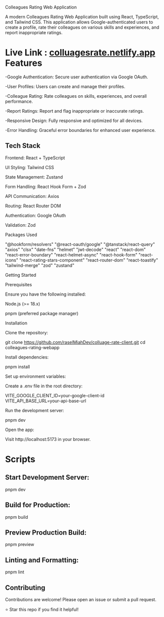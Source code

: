 Colleagues Rating Web Application

A modern Colleagues Rating Web Application built using React, TypeScript, and Tailwind CSS. This application allows Google-authenticated users to create a profile, rate their colleagues on various skills and experiences, and report inappropriate ratings.

Live Link : [colluagesrate.netlify.app](https://colluagesrate.netlify.app/)
Features
==========

-Google Authentication: Secure user authentication via Google OAuth.

-User Profiles: Users can create and manage their profiles.

-Colleague Rating: Rate colleagues on skills, experiences, and overall performance.

-Report Ratings: Report and flag inappropriate or inaccurate ratings.

-Responsive Design: Fully responsive and optimized for all devices.

-Error Handling: Graceful error boundaries for enhanced user experience.

Tech Stack
-------------
Frontend: React + TypeScript

UI Styling: Tailwind CSS

State Management: Zustand

Form Handling: React Hook Form + Zod

API Communication: Axios

Routing: React Router DOM

Authentication: Google OAuth

Validation: Zod

Packages Used

"@hookform/resolvers"
"@react-oauth/google"
"@tanstack/react-query"
"axios"
"clsx"
"date-fns"
"helmet"
"jwt-decode"
"react"
"react-dom"
"react-error-boundary"
"react-helmet-async"
"react-hook-form"
"react-icons"
"react-rating-stars-component"
"react-router-dom"
"react-toastify"
"tailwind-merge"
"zod"
"zustand"

Getting Started

Prerequisites

Ensure you have the following installed:

Node.js (>= 18.x)

pnpm (preferred package manager)

Installation

Clone the repository:

git clone https://github.com/raselMiahDev/colluage-rate-client.git
cd colleagues-rating-webapp

Install dependencies:

pnpm install

Set up environment variables:

Create a .env file in the root directory:

VITE_GOOGLE_CLIENT_ID=your-google-client-id
VITE_API_BASE_URL=your-api-base-url

Run the development server:

pnpm dev

Open the app:

Visit http://localhost:5173 in your browser.

Scripts
========
Start Development Server:
------------------------
pnpm dev

Build for Production:
---------------------
pnpm build

Preview Production Build:
------------------------
pnpm preview

Linting and Formatting:
-----------------------
pnpm lint


Contributing
-------------

Contributions are welcome! Please open an issue or submit a pull request.

⭐️ Star this repo if you find it helpful!